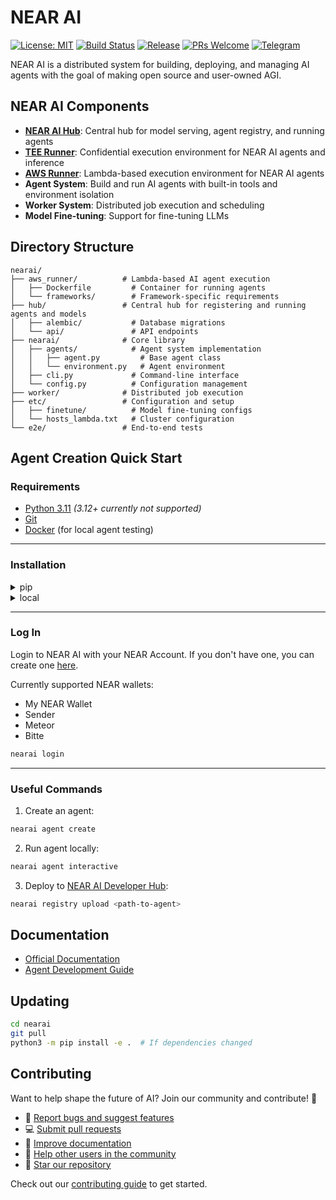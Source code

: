 # NEAR AI

[![License: MIT](https://img.shields.io/badge/License-MIT-yellow.svg)](https://opensource.org/licenses/MIT)
[![Build Status](https://github.com/nearai/nearai/workflows/CI/badge.svg)](https://github.com/nearai/nearai/actions)
[![Release](https://img.shields.io/github/v/release/nearai/nearai)](https://github.com/nearai/nearai/releases)
[![PRs Welcome](https://img.shields.io/badge/PRs-welcome-brightgreen.svg)](https://docs.near.ai/contributing)
[![Telegram](https://img.shields.io/badge/Dev_Support-2CA5E0?style=flat&logo=telegram&logoColor=white)](https://t.me/nearaialpha)

NEAR AI is a distributed system for building, deploying, and managing AI agents with the goal of making open source and user-owned AGI.

## NEAR AI Components

- [**NEAR AI Hub**](./hub/README.md): Central hub for model serving, agent registry, and running agents
- [**TEE Runner**](https://github.com/nearai/private-ml-sdk): Confidential execution environment for NEAR AI agents and inference
- [**AWS Runner**](./aws_runner/README.md): Lambda-based execution environment for NEAR AI agents
- **Agent System**: Build and run AI agents with built-in tools and environment isolation
- **Worker System**: Distributed job execution and scheduling
- **Model Fine-tuning**: Support for fine-tuning LLMs


## Directory Structure

```
nearai/
├── aws_runner/          # Lambda-based AI agent execution
│   ├── Dockerfile         # Container for running agents
│   └── frameworks/        # Framework-specific requirements
├── hub/                 # Central hub for registering and running agents and models
│   ├── alembic/           # Database migrations
│   └── api/               # API endpoints
├── nearai/              # Core library
│   ├── agents/            # Agent system implementation
│   │   ├── agent.py         # Base agent class
│   │   └── environment.py   # Agent environment
│   ├── cli.py             # Command-line interface
│   └── config.py          # Configuration management
├── worker/              # Distributed job execution
├── etc/                 # Configuration and setup
│   ├── finetune/          # Model fine-tuning configs
│   └── hosts_lambda.txt   # Cluster configuration
└── e2e/                 # End-to-end tests
```

## Agent Creation Quick Start

### Requirements

- [Python 3.11](https://www.python.org/downloads/) _(3.12+ currently not supported)_
- [Git](https://github.com/git-guides/install-git)
- [Docker](https://docs.docker.com/get-docker/) (for local agent testing)

---

### Installation

<details>
<summary>pip</summary>

```bash
python3 -m pip install nearai
```

Verify installation:

```bash
nearai version
```

</details>

<details>
<summary>local</summary>

```bash
git clone git@github.com:nearai/nearai.git && cd nearai && ./install.sh
```
Or, to install to a virtual environment with poetry:

```bash
python3 -m poetry install --no-root --with dev
poetry run nearai version
```

Verify installation:

```bash
nearai version
```

</details>

---

### Log In

Login to NEAR AI with your NEAR Account. If you don't have one, you can create one [here](https://wallet.near.org/).

Currently supported NEAR wallets:
- My NEAR Wallet
- Sender
- Meteor
- Bitte

```bash
nearai login 
```

---

### Useful Commands

1. Create an agent:

```bash
nearai agent create
```

2. Run agent locally:

```bash
nearai agent interactive
```

3. Deploy to [NEAR AI Developer Hub](https://hub.near.ai):

```bash
nearai registry upload <path-to-agent>
```

## Documentation

- [Official Documentation](https://docs.near.ai)
- [Agent Development Guide](https://docs.near.ai/agents/quickstart)

## Updating

```bash
cd nearai
git pull
python3 -m pip install -e .  # If dependencies changed
```

## Contributing

Want to help shape the future of AI? Join our community and contribute! 🚀

- 🐛 [Report bugs and suggest features](https://github.com/nearai/nearai/issues)
- 💻 [Submit pull requests](https://github.com/nearai/nearai/pulls)
- 📖 [Improve documentation](https://docs.near.ai/contributing/#contribute-documentation)
- 🤝 [Help other users in the community](https://t.me/nearaialpha)
- 🌟 [Star our repository](https://github.com/nearai/nearai)

Check out our [contributing guide](https://docs.near.ai/contributing) to get started.
